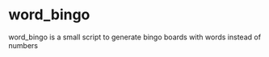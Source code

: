 word_bingo
==========

word_bingo is a small script to generate bingo boards with words instead of numbers